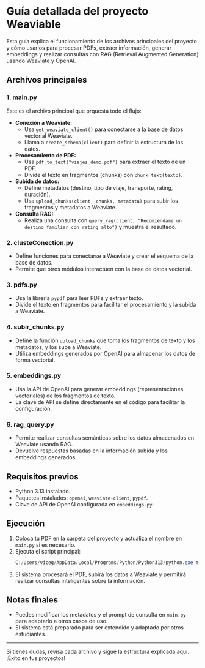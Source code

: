# Guía detallada del proyecto Weaviable

Esta guía explica el funcionamiento de los archivos principales del proyecto y cómo usarlos para procesar PDFs, extraer información, generar embeddings y realizar consultas con RAG (Retrieval Augmented Generation) usando Weaviate y OpenAI.

## Archivos principales

### 1. main.py
Este es el archivo principal que orquesta todo el flujo:
- **Conexión a Weaviate:**
  - Usa `get_weaviate_client()` para conectarse a la base de datos vectorial Weaviate.
  - Llama a `create_schema(client)` para definir la estructura de los datos.
- **Procesamiento de PDF:**
  - Usa `pdf_to_text("viajes_demo.pdf")` para extraer el texto de un PDF.
  - Divide el texto en fragmentos (chunks) con `chunk_text(texto)`.
- **Subida de datos:**
  - Define metadatos (destino, tipo de viaje, transporte, rating, duración).
  - Usa `upload_chunks(client, chunks, metadata)` para subir los fragmentos y metadatos a Weaviate.
- **Consulta RAG:**
  - Realiza una consulta con `query_rag(client, "Recomiéndame un destino familiar con rating alto")` y muestra el resultado.

### 2. clusteConection.py
- Define funciones para conectarse a Weaviate y crear el esquema de la base de datos.
- Permite que otros módulos interactúen con la base de datos vectorial.

### 3. pdfs.py
- Usa la librería `pypdf` para leer PDFs y extraer texto.
- Divide el texto en fragmentos para facilitar el procesamiento y la subida a Weaviate.

### 4. subir_chunks.py
- Define la función `upload_chunks` que toma los fragmentos de texto y los metadatos, y los sube a Weaviate.
- Utiliza embeddings generados por OpenAI para almacenar los datos de forma vectorial.

### 5. embeddings.py
- Usa la API de OpenAI para generar embeddings (representaciones vectoriales) de los fragmentos de texto.
- La clave de API se define directamente en el código para facilitar la configuración.

### 6. rag_query.py
- Permite realizar consultas semánticas sobre los datos almacenados en Weaviate usando RAG.
- Devuelve respuestas basadas en la información subida y los embeddings generados.

## Requisitos previos
- Python 3.13 instalado.
- Paquetes instalados: `openai`, `weaviate-client`, `pypdf`.
- Clave de API de OpenAI configurada en `embeddings.py`.

## Ejecución
1. Coloca tu PDF en la carpeta del proyecto y actualiza el nombre en `main.py` si es necesario.
2. Ejecuta el script principal:
   ```powershell
   C:/Users/viceg/AppData/Local/Programs/Python/Python313/python.exe main.py
   ```
3. El sistema procesará el PDF, subirá los datos a Weaviate y permitirá realizar consultas inteligentes sobre la información.

## Notas finales
- Puedes modificar los metadatos y el prompt de consulta en `main.py` para adaptarlo a otros casos de uso.
- El sistema está preparado para ser extendido y adaptado por otros estudiantes.

---

Si tienes dudas, revisa cada archivo y sigue la estructura explicada aquí. ¡Éxito en tus proyectos!
